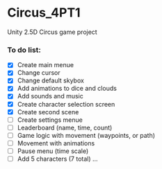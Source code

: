 # Circus_4PT1
Unity 2.5D Circus game project

### To do list:
- [x] Create main menue
- [x] Change cursor
- [x] Change default skybox
- [x] Add animations to dice and clouds
- [x] Add sounds and music
- [x] Create character selection screen
- [x] Create second scene
- [ ] Create settings menue
- [ ] Leaderboard (name, time, count)
- [ ] Game logic with movement (waypoints, or path)
- [ ] Movement with animations
- [ ] Pause menu (time scale)
- [ ] Add 5 characters (7 total)
...
